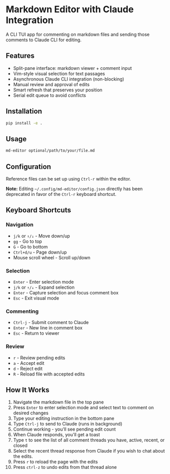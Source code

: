 # Markdown Editor with Claude Integration

A CLI TUI app for commenting on markdown files and sending those comments to Claude CLI for editing.

## Features

- Split-pane interface: markdown viewer + comment input
- Vim-style visual selection for text passages
- Asynchronous Claude CLI integration (non-blocking)
- Manual review and approval of edits
- Smart refresh that preserves your position
- Serial edit queue to avoid conflicts

## Installation

```bash
pip install -e .
```

## Usage

```bash
md-editor optional/path/to/your/file.md
```

## Configuration

Reference files can be set up using `Ctrl-r` within the editor.

**Note:** Editing `~/.config/md-editor/config.json` directly has been deprecated in favor of the `Ctrl-r` keyboard shortcut.

## Keyboard Shortcuts

### Navigation
- `j/k` or `↑/↓` - Move down/up
- `gg` - Go to top
- `G` - Go to bottom
- `Ctrl+d/u` - Page down/up
- Mouse scroll wheel - Scroll up/down

### Selection
- `Enter` - Enter selection mode
- `j/k` or `↑/↓` - Expand selection
- `Enter` - Capture selection and focus comment box
- `Esc` - Exit visual mode

### Commenting
- `Ctrl-j` - Submit comment to Claude
- `Enter` - New line in comment box
- `Esc` - Return to viewer

### Review
- `r` - Review pending edits
- `a` - Accept edit
- `d` - Reject edit
- `R` - Reload file with accepted edits

## How It Works

1. Navigate the markdown file in the top pane
2. Press `Enter` to enter selection mode and select text to comment on desired changes
3. Type your editing instruction in the bottom pane
4. Type `Ctrl-j` to send to Claude (runs in background)
5. Continue working - you'll see pending edit count
6. When Claude responds, you'll get a toast
7. Type `t` to see the list of all comment threads you have, active, recent, or closed
8. Select the recent thread response from Claude if you wish to chat about the edits.
9. Press `r` to reload the page with the edits
10. Press `ctrl-z` to undo edits from that thread alone
